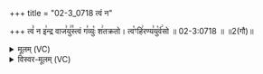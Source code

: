 +++
title = "02-3_0718 त्वं न"

+++
त्वं꣡ न इ꣢न्द्र वाज꣣यु꣢꣫स्त्वं ग꣣व्युः꣡ श꣢तक्रतो। त्व꣡ꣳहि꣢रण्य꣣यु꣡र्व꣢सो ॥ 02-3:0718 ॥ ॥2(गौ)॥

<details><summary>मूलम् (VC)</summary>

त्वं꣡ न इ꣢न्द्र वाज꣣यु꣢꣫स्त्वं ग꣣व्युः꣡ श꣢तक्रतो । त्व꣡ꣳ हि꣢रण्य꣣यु꣡र्व꣢सो ॥७१८॥
</details>

<details><summary>विस्वर-मूलम् (VC)</summary>

त्वं न इन्द्र वाजयुस्त्वं गव्युः शतक्रतो । त्वꣳ हिरण्ययुर्वसो ॥७१८॥
</details>